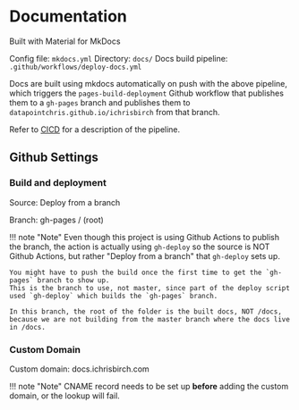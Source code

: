 # Documentation

Built with Material for MkDocs

Config file: `mkdocs.yml`
Directory: `docs/`
Docs build pipeline: `.github/workflows/deploy-docs.yml`

Docs are built using mkdocs automatically on push with the above pipeline, which triggers the `pages-build-deployment` Github workflow that publishes them to a `gh-pages` branch and publishes them to `datapointchris.github.io/ichrisbirch` from that branch.

Refer to [CICD](cicd.md) for a description of the pipeline.

## Github Settings

### Build and deployment

Source: Deploy from a branch

Branch: gh-pages / (root)

!!! note "Note"
    Even though this project is using Github Actions to publish the branch, the action is actually using `gh-deploy` so the source is NOT Github Actions, but rather "Deploy from a branch" that `gh-deploy` sets up.

    You might have to push the build once the first time to get the `gh-pages` branch to show up.
    This is the branch to use, not master, since part of the deploy script used `gh-deploy` which builds the `gh-pages` branch.

    In this branch, the root of the folder is the built docs, NOT /docs, because we are not building from the master branch where the docs live in /docs.

### Custom Domain

Custom domain: docs.ichrisbirch.com

!!! note "Note"
    CNAME record needs to be set up **before** adding the custom domain, or the lookup will fail.
